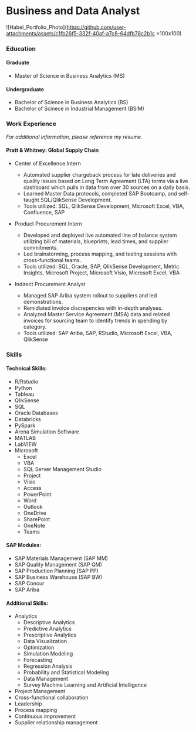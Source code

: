 # Business and Data Analyst
![Habel_Portfolio_Photo](https://github.com/user-attachments/assets/c1fb26f5-332f-40af-a7c8-64dfb78c2b1c =100x100)

### Education

#### Graduate
- Master of Science in Business Analytics (MS)

#### Undergraduate
- Bachelor of Science in Business Analytics (BS)
- Bachelor of Scinece in Industrial Management (BSIM)

### Work Experience 
*For additional information, please reference my resume.*

#### Pratt & Whitney: Global Supply Chain
- Center of Excellence Intern
    - Automated supplier chargeback process for late deliveries and quality issues based on Long Term Agreement (LTA) terms via a live dashboard which pulls in data from over 30 sources on a daily basis.
    - Learned Master Data protocols, completed SAP Bootcamp, and self-taught SQL/QlikSense Development.
    - Tools utilized: SQL, QlikSense Development, Microsoft Excel, VBA, Confluence, SAP
      
 - Product Procurement Intern
    - Developed and deployed live automated line of balance system utilizing bill of materials, blueprints, lead times, and supplier commitments.
    - Led brainstorming, process mapping, and testing sessions with cross-functional teams.
    - Tools utilized: SQL, Oracle, SAP, QlikSense Development, Metric Insights, Microsoft Project, Microsoft Visio, Microsoft Excel, VBA
  
- Indirect Procurement Analyst
  - Managed SAP Ariba system rollout to suppliers and led demonstrations.
  - Remidiated invoice discrepencies with in-depth analyses.
  - Analyzed Master Service Agreement (MSA) data and related invoices for sourcing team to identify trends in spending by category.
  - Tools utilized: SAP Ariba, SAP, RStudio, Microsoft Excel, VBA, QlikSense


### Skills
#### Technical Skills:
- R/Rstudio
- Python
- Tableau
- QlikSense
- SQL
- Oracle Databases
- Databricks
- PySpark
- Arena Simulation Software
- MATLAB
- LabVIEW
- Microsoft
  - Excel
  - VBA
  - SQL Server Management Studio
  - Project
  - Visio
  - Access
  - PowerPoint
  - Word
  - Outlook
  - OneDrive
  - SharePoint
  - OneNote
  - Teams

#### SAP Modules:
- SAP Materials Management (SAP MM)
- SAP Quality Management (SAP QM)
- SAP Production Planning (SAP PP)
- SAP Business Warehouse (SAP BW)
- SAP Concur
- SAP Ariba

#### Additional Skills:
- Analytics
  - Descriptive Analytics
  - Predictive Analytics
  - Prescriptive Analytics
  - Data Visualization
  - Optimization
  - Simulation Modeling
  - Forecasting
  - Regression Analysis
  - Probability and Statistical Modeling
  - Data Management
  - Survey Machine Learning and Artificial Intelligence
- Project Management
- Cross-functional collaboration
- Leadership
- Process mapping
- Continuous improvement
- Supplier relationship management
  
